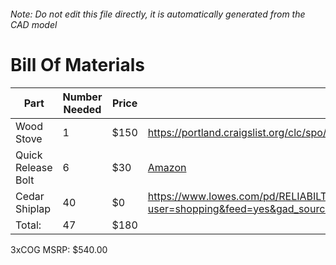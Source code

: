 ###### Note: Do not edit this file directly, it is automatically generated from the CAD model 
# Bill Of Materials 
 |Part|Number Needed|Price|Source| 
 |----|----------|-----|-----|
|Wood Stove|1|$150|https://portland.craigslist.org/clc/spo/d/mulino-canvas-wall-tent-stove/7827117943.html|
|Quick Release Bolt|6|$30|[Amazon](https://www.amazon.com/dp/B0CSMGRBN6?tag=maslowcnc01-20)|
|Cedar Shiplap|40|$0|https://www.lowes.com/pd/RELIABILT-5-375-in-x-12-ft-Unfinished-Cedar-Tongue-and-Groove-Wall-Plank-1-Pack-Covers-5-38-sq-ft/1000456695?user=shopping&feed=yes&gad_source=1&gad_campaignid=21218170251&gclid=CjwKCAjwvO7CBhAqEiwA9q2YJdk_r7n3FB7d_4rSmPHAxLzIKqJX_qTlfnD14cEg7dvBOpAPxnaE2hoCqocQAvD_BwE|
|Total: |47|$180| |

 3xCOG MSRP: $540.00